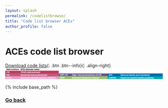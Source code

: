 ```yaml
---
layout: splash
permalink: /codelistbrowse/
title: "Code list browser ACEs"
author_profile: false
---
```


# ACEs code list browser
[Download code lists](/starterguide/#download-code-lists){: .btn .btn--info}{: .align-right}
![alt text](https://raw.githubusercontent.com/shabeer-syed/ACEs/main/domains%20abbreviations%20smaller%20long1.png "domains")
<div class="flourish-embed flourish-table" data-src="visualisation/7018703"><script src="https://public.flourish.studio/resources/embed.js"></script></div>
{% include base_path %}

### [Go back](https://acesinehrs.com/)

<!-- Google tag (gtag.js) -->
<script async src="https://www.googletagmanager.com/gtag/js?id=G-HKLPGD444V"></script>
<script>
  window.dataLayer = window.dataLayer || [];
  function gtag(){dataLayer.push(arguments);}
  gtag('js', new Date());

  gtag('config', 'G-HKLPGD444V');
</script>